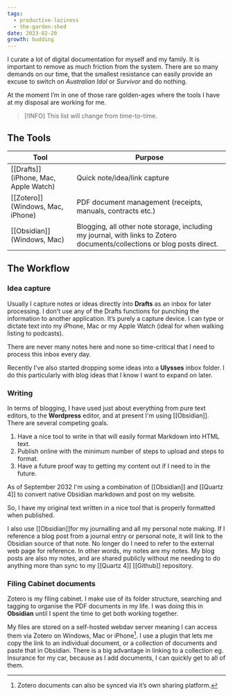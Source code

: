 ```yaml
---
tags:
  - productive-laziness
  - the-garden-shed
date: 2023-02-20
growth: budding
---
```

I curate a lot of digital documentation for myself and my family. It is important to remove as much friction from the system. There are so many demands on our time, that the smallest resistance can easily provide an excuse to switch on _Australian Idol_ or _Survivor_ and do nothing.

At the moment I’m in one of those rare golden-ages where the tools I have at my disposal are working for me.

> [!INFO] This list will change from time-to-time. 

## The Tools

| Tool                                                       | Purpose                                                                                                        |
| ---------------------------------------------------------- | -------------------------------------------------------------------------------------------------------------- |
| [[Drafts]] (iPhone, Mac, Apple Watch) | Quick note/idea/link capture                                                                                   |
| [[Zotero]] (Windows, Mac, iPhone)    | PDF document management (receipts, manuals, contracts etc.)                                                    |
| [[Obsidian]] (Windows, Mac)             | Blogging, all other note storage, including my journal, with links to Zotero documents/collections or blog posts direct. |

## The Workflow
### Idea capture
Usually I capture notes or ideas directly into **Drafts** as an inbox for later processing. I don’t use any of the Drafts functions for punching the information to another application. It’s purely a capture device. I can type or dictate text into my iPhone, Mac or my Apple Watch (ideal for when walking listing to podcasts).

There are never many notes here and none so time-critical that I need to process this inbox every day.

Recently I’ve also started dropping some ideas into a **Ulysses** inbox folder. I do this particularly with blog ideas that I know I want to expand on later.

### Writing
In terms of blogging, I have used just about everything from pure text editors, to the **Wordpress** editor, and at present I'm using [[Obsidian]]. There are several competing goals.
1. Have a nice tool to write in that will easily format Markdown into HTML text.
2. Publish online with the minimum number of steps to upload and steps to format.
3. Have a future proof way to getting my content out if I need to in the future.

As of September 2032 I'm using a combination of [[Obsidian]] and [[Quartz 4]] to convert native Obsidian markdown and post on my website.

So, I have my original text written in a nice tool that is properly formatted when published. 

I also use [[Obsidian]]for my journalling and all my personal note making. If I reference a blog post from a journal entry or personal note, it will link to the Obsidian source of that note. No longer do I need to refer to the external web page for reference. In other words, my notes are my notes. My blog posts are also my notes, and are shared publicly without me needing to do anything more than sync to my [[Quartz 4]] [[Github]] repository.

### Filing Cabinet documents
Zotero is my filing cabinet. I make use of its folder structure, searching and tagging to organise the PDF documents in my life. I was doing this in **Obsidian** until I spent the time to get both working together.

My files are stored on a self-hosted webdav server meaning I can access them via Zotero on Windows, Mac or iPhone[^1]. I use a plugin that lets me copy the link to an individual document, or a collection of documents and paste that in Obsidian. There is a big advantage in linking to a collection eg. Insurance for my car, because as I add documents, I can quickly get to all of them.


[^1]:	Zotero documents can also be synced via it’s own sharing platform.